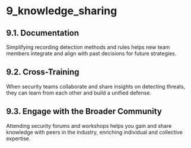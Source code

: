 # 9_knowledge_sharing

## ****9.1. Documentation****

Simplifying recording detection methods and rules helps new team members integrate and align with past decisions for future strategies.

## ****9.2. Cross-Training****

When security teams collaborate and share insights on detecting threats, they can learn from each other and build a unified defense.

## ****9.3. Engage with the Broader Community****

Attending security forums and workshops helps you gain and share knowledge with peers in the industry, enriching individual and collective expertise.